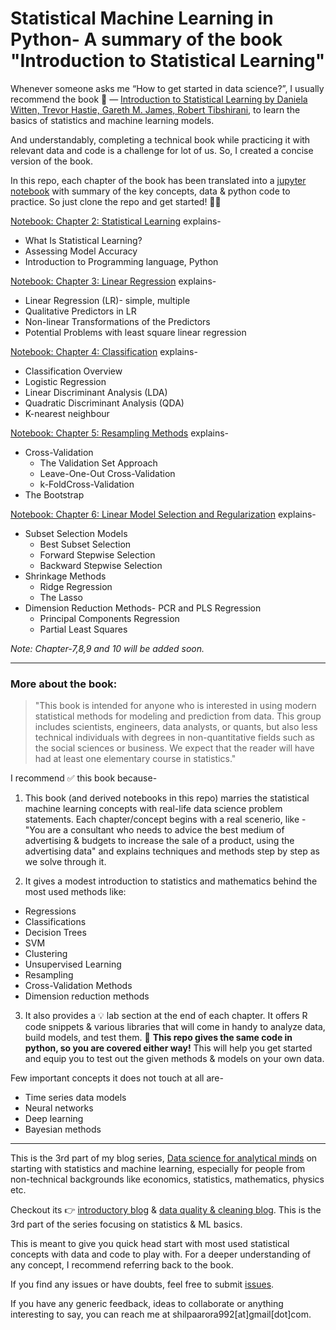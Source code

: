 # Statistical Machine Learning in Python- A summary of the book "Introduction to Statistical Learning"

Whenever someone asks me “How to get started in data science?”, I usually recommend the book 📕 — [Introduction to Statistical Learning by Daniela Witten, Trevor Hastie, Gareth M. James, Robert Tibshirani](https://www.ime.unicamp.br/~dias/Intoduction%20to%20Statistical%20Learning.pdf), to learn the basics of statistics and machine learning models. 

And understandably, completing a technical book while practicing it with relevant data and code is a challenge for lot of us. So, I created a concise version of the book. 

In this repo, each chapter of the book has been translated into a [jupyter notebook](https://github.com/shilpa9a/Introduction_to_statistical_learning_Summary_Python/tree/master/notebook) with summary of the key concepts, data & python code to practice. So just clone the repo and get started! :woman_technologist: 

[Notebook: Chapter 2: Statistical Learning](https://github.com/shilpa9a/Introduction_to_statistical_learning_summary_python/blob/master/notebook/Chapter_2_Statistical_Learning.ipynb) explains-

- What Is Statistical Learning?
- Assessing Model Accuracy
- Introduction to Programming language, Python

[Notebook: Chapter 3: Linear Regression](https://github.com/shilpa9a/Introduction_to_statistical_learning_summary_python/blob/master/notebook/Chapter_3_Linear_Regression.ipynb) explains-

- Linear Regression (LR)- simple, multiple
- Qualitative Predictors in LR
- Non-linear Transformations of the Predictors
- Potential Problems with least square linear regression

[Notebook: Chapter 4: Classification](https://github.com/shilpa9a/Introduction_to_statistical_learning_summary_python/blob/master/notebook/Chapter_4_Classification.ipynb) explains-

- Classification Overview
- Logistic Regression
- Linear Discriminant Analysis (LDA)
- Quadratic Discriminant Analysis (QDA)
- K-nearest neighbour

[Notebook: Chapter 5: Resampling Methods](https://github.com/shilpa9a/Introduction_to_statistical_learning_summary_python/blob/master/notebook/Chapter_5_Resampling_Methods.ipynb) explains-

* Cross-Validation
  * The Validation Set Approach
  * Leave-One-Out Cross-Validation
  * k-FoldCross-Validation
* The Bootstrap

[Notebook: Chapter 6: Linear Model Selection and Regularization](https://github.com/shilpa9a/Introduction_to_statistical_learning_summary_python/blob/master/notebook/Chapter_6_Linear_Model_Selection_and_Regularization.ipynb) explains-

* Subset Selection Models
  * Best Subset Selection
  * Forward Stepwise Selection
  * Backward Stepwise Selection
* Shrinkage Methods
  * Ridge Regression
  * The Lasso
* Dimension Reduction Methods- PCR and PLS Regression
  * Principal Components Regression
  * Partial Least Squares

*Note: Chapter-7,8,9 and 10 will be added soon.*

_____ 


### More about the book:

> "This book is intended for anyone who is interested in using modern statistical methods for modeling and prediction from data. This group includes scientists, engineers, data analysts, or quants, but also less technical individuals with degrees in non-quantitative fields such as the social sciences or business. We expect that the reader will have had at least one elementary course in statistics."

I recommend ✅  this book because- 

1. This book (and derived notebooks in this repo) marries the statistical machine learning concepts with real-life data science problem statements. Each chapter/concept begins with a real scenerio, like - "You are a consultant who needs to advice the best medium of advertising & budgets to increase the sale of a product, using the advertising data" and explains techniques and methods step by step as we solve through it. 

2. It gives a modest introduction to statistics and mathematics behind the most used methods like:

- Regressions
- Classifications
- Decision Trees
- SVM
- Clustering
- Unsupervised Learning
- Resampling
- Cross-Validation Methods
- Dimension reduction methods

3. It also provides a 💡 lab section at the end of each chapter. It offers R code snippets & various libraries that will come in handy to analyze data, build models, and test them. 🌟 **This repo gives the same code in python, so you are covered either way!** This will help you get started and equip you to test out the given methods & models on your own data.


Few important concepts it does not touch at all are-

- Time series data models
- Neural networks
- Deep learning
- Bayesian methods

_____ 

This is the 3rd part of my blog series, [Data science for analytical minds](https://towardsdatascience.com/data-science-for-analytical-minds-introduction-8900b8d2477f) on starting with statistics and machine learning, especially for people from non-technical backgrounds like economics, statistics, mathematics, physics etc.

Checkout its 👉 [introductory blog](https://medium.com/@Shilpa9a/statistical-machine-learning-in-python-b095d4af36dd) & [data quality & cleaning blog](https://towardsdatascience.com/dirty-data-quality-assessment-cleaning-measures-39efb90ad734). This is the 3rd part of the series focusing on statistics & ML basics.

This is meant to give you quick head start with most used statistical concepts with data and code to play with. For a deeper understanding of any concept, I recommend referring back to the book.

If you find any issues or have doubts, feel free to submit [issues](https://github.com/shilpa9a/Introduction_to_statistical_learning_Summary_Python/issues).

If you have any generic feedback, ideas to collaborate or anything interesting to say, you can reach me at shilpaarora992[at]gmail[dot]com.
